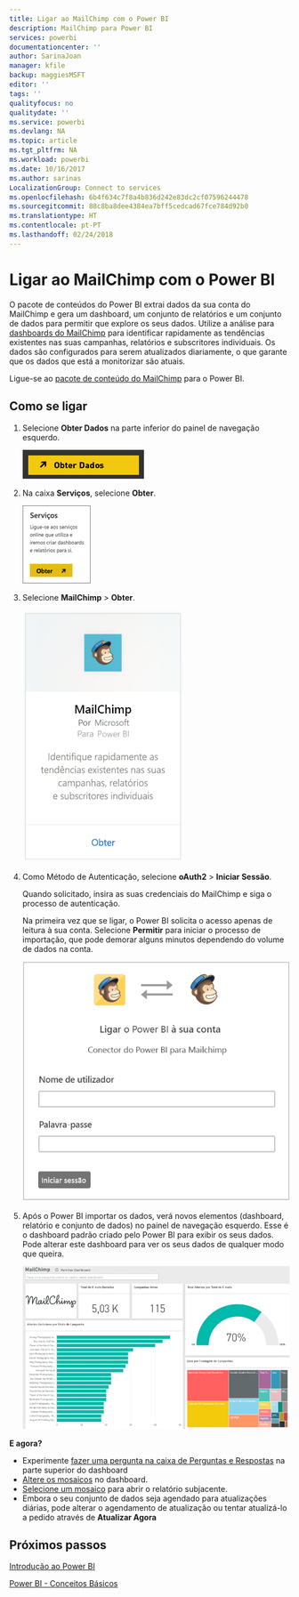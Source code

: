 ```yaml
---
title: Ligar ao MailChimp com o Power BI
description: MailChimp para Power BI
services: powerbi
documentationcenter: ''
author: SarinaJoan
manager: kfile
backup: maggiesMSFT
editor: ''
tags: ''
qualityfocus: no
qualitydate: ''
ms.service: powerbi
ms.devlang: NA
ms.topic: article
ms.tgt_pltfrm: NA
ms.workload: powerbi
ms.date: 10/16/2017
ms.author: sarinas
LocalizationGroup: Connect to services
ms.openlocfilehash: 6b4f634c7f8a4b836d242e83dc2cf07596244478
ms.sourcegitcommit: 88c8ba8dee4384ea7bff5cedcad67fce784d92b0
ms.translationtype: HT
ms.contentlocale: pt-PT
ms.lasthandoff: 02/24/2018
---
```

# <a name="connect-to-mailchimp-with-power-bi"></a>Ligar ao MailChimp com o Power BI
O pacote de conteúdos do Power BI extrai dados da sua conta do MailChimp e gera um dashboard, um conjunto de relatórios e um conjunto de dados para permitir que explore os seus dados. Utilize a análise para [dashboards do MailChimp](https://powerbi.microsoft.com/integrations/mailchimp) para identificar rapidamente as tendências existentes nas suas campanhas, relatórios e subscritores individuais. Os dados são configurados para serem atualizados diariamente, o que garante que os dados que está a monitorizar são atuais.

Ligue-se ao [pacote de conteúdo do MailChimp](https://app.powerbi.com/getdata/services/mailchimp) para o Power BI.

## <a name="how-to-connect"></a>Como se ligar
1. Selecione **Obter Dados** na parte inferior do painel de navegação esquerdo.
   
    ![](media/service-connect-to-mailchimp/pbi_getdata.png)
2. Na caixa **Serviços**, selecione **Obter**.
   
   ![](media/service-connect-to-mailchimp/pbi_getservices.png)
3. Selecione **MailChimp** \> **Obter**.
   
   ![](media/service-connect-to-mailchimp/mailchimp.png)
4. Como Método de Autenticação, selecione **oAuth2** \> **Iniciar Sessão**.
   
    Quando solicitado, insira as suas credenciais do MailChimp e siga o processo de autenticação.
   
    Na primeira vez que se ligar, o Power BI solicita o acesso apenas de leitura à sua conta. Selecione **Permitir** para iniciar o processo de importação, que pode demorar alguns minutos dependendo do volume de dados na conta.
   
    ![](media/service-connect-to-mailchimp/allow.png)
5. Após o Power BI importar os dados, verá novos elementos (dashboard, relatório e conjunto de dados) no painel de navegação esquerdo. Esse é o dashboard padrão criado pelo Power BI para exibir os seus dados. Pode alterar este dashboard para ver os seus dados de qualquer modo que queira.
   
   ![](media/service-connect-to-mailchimp/pbi_mailchimpnewdash.png)

**E agora?**

* Experimente [fazer uma pergunta na caixa de Perguntas e Respostas](power-bi-q-and-a.md) na parte superior do dashboard
* [Altere os mosaicos](service-dashboard-edit-tile.md) no dashboard.
* [Selecione um mosaico](service-dashboard-tiles.md) para abrir o relatório subjacente.
* Embora o seu conjunto de dados seja agendado para atualizações diárias, pode alterar o agendamento de atualização ou tentar atualizá-lo a pedido através de **Atualizar Agora**

## <a name="next-steps"></a>Próximos passos
[Introdução ao Power BI](service-get-started.md)

[Power BI - Conceitos Básicos](service-basic-concepts.md)

